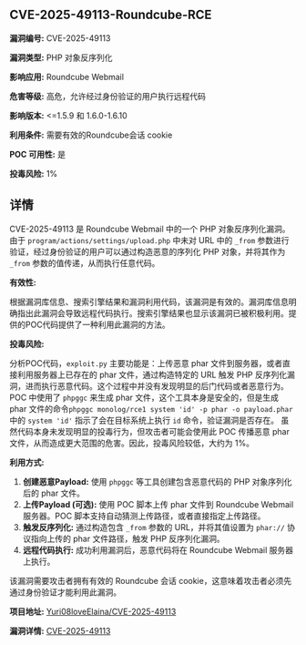 ## CVE-2025-49113-Roundcube-RCE

**漏洞编号:** CVE-2025-49113

**漏洞类型:** PHP 对象反序列化

**影响应用:** Roundcube Webmail

**危害等级:** 高危，允许经过身份验证的用户执行远程代码

**影响版本:** <=1.5.9 和 1.6.0-1.6.10

**利用条件:** 需要有效的Roundcube会话 cookie

**POC 可用性:** 是

**投毒风险:** 1%

## 详情

CVE-2025-49113 是 Roundcube Webmail 中的一个 PHP 对象反序列化漏洞。由于 `program/actions/settings/upload.php` 中未对 URL 中的 `_from` 参数进行验证，经过身份验证的用户可以通过构造恶意的序列化 PHP 对象，并将其作为 `_from` 参数的值传递，从而执行任意代码。

**有效性:**

根据漏洞库信息、搜索引擎结果和漏洞利用代码，该漏洞是有效的。漏洞库信息明确指出此漏洞会导致远程代码执行。搜索引擎结果也显示该漏洞已被积极利用。提供的POC代码提供了一种利用此漏洞的方法。

**投毒风险:**

分析POC代码，`exploit.py` 主要功能是：上传恶意 phar 文件到服务器，或者直接利用服务器上已存在的 phar 文件，通过构造特定的 URL 触发 PHP 反序列化漏洞，进而执行恶意代码。这个过程中并没有发现明显的后门代码或者恶意行为。POC 中使用了 `phpggc` 来生成 phar 文件，这个工具本身是安全的，但是生成 phar 文件的命令`phpggc monolog/rce1 system 'id' -p phar -o payload.phar` 中的 `system 'id'` 指示了会在目标系统上执行 `id` 命令，验证漏洞是否存在。 虽然代码本身未发现明显的投毒行为，但攻击者可能会使用此 POC 传播恶意 phar 文件，从而造成更大范围的危害。因此，投毒风险较低，大约为 1%。

**利用方式:**

1.  **创建恶意Payload:** 使用 `phpggc` 等工具创建包含恶意代码的 PHP 对象序列化后的 phar 文件。
2.  **上传Payload (可选):** 使用 POC 脚本上传 phar 文件到 Roundcube Webmail 服务器。POC 脚本支持自动猜测上传路径，或者直接指定上传路径。
3.  **触发反序列化:** 通过构造包含 `_from` 参数的 URL，并将其值设置为 `phar://` 协议指向上传的 phar 文件路径，触发 PHP 反序列化漏洞。
4.  **远程代码执行:** 成功利用漏洞后，恶意代码将在 Roundcube Webmail 服务器上执行。

该漏洞需要攻击者拥有有效的 Roundcube 会话 cookie，这意味着攻击者必须先通过身份验证才能利用此漏洞。

**项目地址:** [Yuri08loveElaina/CVE-2025-49113](https://github.com/Yuri08loveElaina/CVE-2025-49113)

**漏洞详情:** [CVE-2025-49113](https://nvd.nist.gov/vuln/detail/CVE-2025-49113)